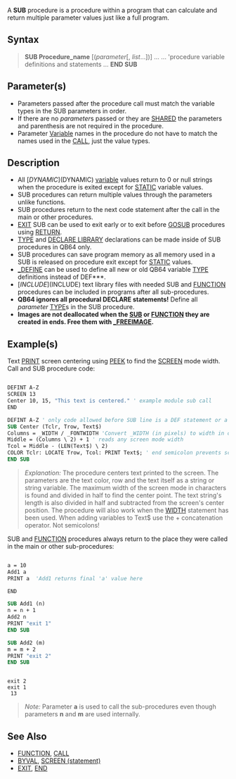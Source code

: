 A **SUB** procedure is a procedure within a program that can calculate and return multiple parameter values just like a full program.

## Syntax

> **SUB Procedure_name** [(*parameter*[, *list*...])]
> ...
> ... 'procedure variable definitions and statements
> ...
> **END SUB**

## Parameter(s)

* Parameters passed after the procedure call must match the variable types in the SUB parameters in order.
* If there are no *parameter*s passed or they are [SHARED](SHARED) the parameters and parenthesis are not required in the procedure.
* Parameter [Variable](Variable) names in the procedure do not have to match the names used in the [CALL](CALL), just the value types.

## Description

* All [$DYNAMIC]($DYNAMIC) [variable](variable) values return to 0 or null strings when the procedure is exited except for [STATIC](STATIC) variable values.
* SUB procedures can return multiple values through the parameters unlike functions.
* SUB procedures return to the next code statement after the call in the main or other procedures.
* [EXIT](EXIT) SUB can be used to exit early or to exit before [GOSUB](GOSUB) procedures using [RETURN](RETURN).
* [TYPE](TYPE) and [DECLARE LIBRARY](DECLARE-LIBRARY) declarations can be made inside of SUB procedures in QB64 only.
* SUB procedures can save program memory as all memory used in a SUB is released on procedure exit except for [STATIC](STATIC) values.
* [_DEFINE](_DEFINE) can be used to define all new or old QB64 variable [TYPE](TYPE) definitions instead of DEF***.
* [$INCLUDE]($INCLUDE) text library files with needed SUB and [FUNCTION](FUNCTION) procedures can be included in programs after all sub-procedures.
* **QB64 ignores all procedural DECLARE statements!** Define all *parameter* [TYPE](TYPE)s in the SUB procedure.
*  **Images are not deallocated when the [SUB](SUB) or [FUNCTION](FUNCTION) they are created in ends. Free them with [_FREEIMAGE](_FREEIMAGE).**

## Example(s)

Text [PRINT](PRINT) screen centering using [PEEK](PEEK) to find the [SCREEN](SCREEN) mode width. Call and SUB procedure code:

```vb

DEFINT A-Z
SCREEN 13
Center 10, 15, "This text is centered." ' example module sub call
END

DEFINT A-Z ' only code allowed before SUB line is a DEF statement or a comment
SUB Center (Tclr, Trow, Text$)
Columns = _WIDTH / _FONTWIDTH 'Convert _WIDTH (in pixels) to width in characters
Middle = (Columns \ 2) + 1 ' reads any screen mode width
Tcol = Middle - (LEN(Text$) \ 2)
COLOR Tclr: LOCATE Trow, Tcol: PRINT Text$; ' end semicolon prevents screen roll
END SUB 

```

> *Explanation:* The procedure centers text printed to the screen. The parameters are the text color, row and the text itself as a string or string variable. The maximum width of the screen mode in characters is found and divided in half to find the center point. The text string's length is also divided in half and subtracted from the screen's center position. The procedure will also work when the [WIDTH](WIDTH) statement has been used. When adding variables to Text$ use the + concatenation operator. Not semicolons!

SUB and [FUNCTION](FUNCTION) procedures always return to the place they were called in the main or other sub-procedures:

```vb

a = 10
Add1 a
PRINT a  'Add1 returns final 'a' value here

END

SUB Add1 (n)
n = n + 1
Add2 n
PRINT "exit 1"
END SUB

SUB Add2 (m)
m = m + 2
PRINT "exit 2"
END SUB

```

```text

exit 2
exit 1
 13

```

>  *Note:* Parameter **a** is used to call the sub-procedures even though parameters **n** and **m** are used internally.

## See Also
 
* [FUNCTION](FUNCTION), [CALL](CALL)
* [BYVAL](BYVAL), [SCREEN (statement)](SCREEN-(statement))
* [EXIT](EXIT), [END](END)
